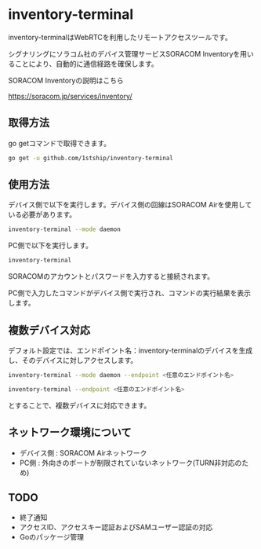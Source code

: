 # inventory-terminal

inventory-terminalはWebRTCを利用したリモートアクセスツールです。

シグナリングにソラコム社のデバイス管理サービスSORACOM Inventoryを用いることにより、自動的に通信経路を確保します。

SORACOM Inventoryの説明はこちら

https://soracom.jp/services/inventory/

## 取得方法
go getコマンドで取得できます。
```sh
go get -u github.com/1stship/inventory-terminal
```

## 使用方法
デバイス側で以下を実行します。デバイス側の回線はSORACOM Airを使用している必要があります。
```sh
inventory-terminal --mode daemon
```

PC側で以下を実行します。
```sh
inventory-terminal
```

SORACOMのアカウントとパスワードを入力すると接続されます。

PC側で入力したコマンドがデバイス側で実行され、コマンドの実行結果を表示します。

## 複数デバイス対応

デフォルト設定では、エンドポイント名：inventory-terminalのデバイスを生成し、そのデバイスに対しアクセスします。

```sh
inventory-terminal --mode daemon --endpoint <任意のエンドポイント名>
```

```sh
inventory-terminal --endpoint <任意のエンドポイント名>
```

とすることで、複数デバイスに対応できます。

## ネットワーク環境について

- デバイス側 : SORACOM Airネットワーク
- PC側 : 外向きのポートが制限されていないネットワーク(TURN非対応のため)

## TODO

- 終了通知
- アクセスID、アクセスキー認証およびSAMユーザー認証の対応
- Goのパッケージ管理

